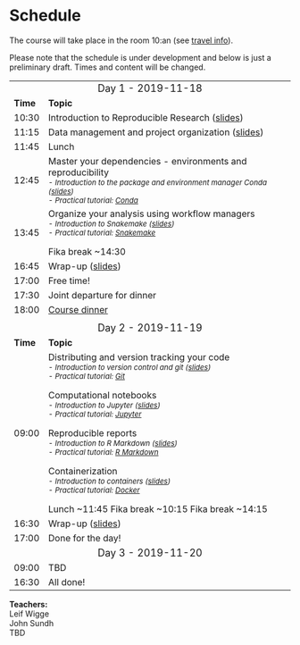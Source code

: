 <h1> Schedule </h1>

The course will take place in the room 10:an (see [travel info](travel.md)).

Please note that the schedule is under development and below is just a preliminary draft.
Times and content will be changed.

<table>
  <tr>
    <td colspan="3">
      <font size="4">
      <center> Day 1 - 2019-11-18 </center>
    </td>
  </tr>
  <tr>
    <td> <font size="3"><b>Time</b> </td>
    <td> <font size="3"><b>Topic</b> </td>
  </tr>
  <tr>
    <td> <font size="3"> 10:30
    <td> <font size="3"> Introduction to Reproducible Research (<a href="https://docs.google.com/presentation/d/1ocMn6-loFqa9HSDCsFz9wAvpanfIALbSxie04F15wl0/edit?usp=sharing">slides</a>)</td>
  </tr>
  <tr>
    <td> <font size="3"> 11:15 </td>
    <td> <font size="3"> Data management and project organization (<a href="https://docs.google.com/presentation/d/19Hqck9JsqPckRqwVpYaT6Tndh7E2zOQ4r_DQWOj9W-I/edit?usp=sharing">slides</a>)</td>
  </tr>
  <tr>
    <td> <font size="3"> 11:45  </td>
    <td> <font size="3"> Lunch </td>
  </tr>
  <tr>
    <td> <font size="3"> 12:45 </td>
    <td>
      <font size="3"> Master your dependencies - environments and reproducibility
      <font size="2"><i><br>
      - Introduction to the package and environment manager Conda (<a href="https://drive.google.com/file/d/1P-1bVbFx5o3memE4AMHpybaMFUsAkn7G/view?usp=sharing">slides</a>)<br>
      - Practical tutorial: <a href="../conda/">Conda</a>
    </td>
  </tr>
  <tr>
    <td> <font size="3"> 13:45 </td>
    <td>
      <font size="3"> Organize your analysis using workflow managers
      <font size="2"><i><br>
      - Introduction to Snakemake (<a href="https://docs.google.com/presentation/d/1KvtbHse38WIgJWuccWir2P6LwmhzupaCAFZ4HYGLp-Y/edit?usp=sharing">slides</a>)<br>
      - Practical tutorial: <a href="../snakemake/">Snakemake</a></i><br><br>
      <font size="3">Fika break ~14:30
    </td>
  </tr>
  <tr>
    <td> <font size="3"> 16:45 </td>
    <td> <font size="3"> Wrap-up (<a href="https://docs.google.com/presentation/d/1UdLmnHI4IDn9gANjFGQidaotGXOoGBjXBH6MECjCiP8/edit?usp=sharing">slides</a>)</td>
  </tr>
  <tr>
    <td> <font size="3"> 17:00 </td>
    <td> <font size="3"> Free time!</td>
  </tr>
  <tr>
    <td> <font size="3"> 17:30 </td>
    <td> <font size="3"> Joint departure for dinner</td>
  </tr>
  <tr>
    <td> <font size="3"> 18:00 </td>
    <td> <font size="3"> <a href="../travel/">Course dinner</a></td>
  </tr>
  <tr>
    <td colspan="3"> </td>
  </tr>
  <tr>
    <td colspan="3">
      <font size="4">
      <center> Day 2  - 2019-11-19 </center>
    </td>
  </tr>
  <tr>
    <td> <font size="3"><b>Time</b> </td>
    <td> <font size="3"><b>Topic</b> </td>
  </tr>
  <tr>
    <td> <font size="3"> 09:00 </td>
    <td>
      <font size="3"> Distributing and version tracking your code
      <font size="2"><i><br>
      - Introduction to version control and git (<a href="https://drive.google.com/file/d/1PqTDPsdJcdDSIdSN5cWOvOxNi04fzmFo/view?usp=sharing">slides</a>)<br>
      - Practical tutorial: <a href="../git/">Git</a></i>
      <br><br>
      <font size="3"> Computational notebooks
      <font size="2"><i><br>
      - Introduction to Jupyter (<a href="https://docs.google.com/presentation/d/1xrs-L8msQLWI_LfbksHL2kn1QKskbtQGjn7Vm5F9RSU/edit?usp=sharing">slides</a>)<br>
      - Practical tutorial: <a href="../jupyter/">Jupyter</a></i><br><br>
      <font size="3"> Reproducible reports
      <font size="2"><i><br>
      - Introduction to R Markdown (<a href="https://drive.google.com/file/d/146JeZM8Sq_DmrX1pzS-LmWquR6vSdoNq/view?usp=sharing">slides</a>)<br>
      - Practical tutorial: <a href="../rmarkdown/">R Markdown</a></i>
      <br><br>
      <font size="3"> Containerization
      <font size="2"><i><br>
      - Introduction to containers (<a href="https://docs.google.com/presentation/d/1Pd4zAkOjGkgerqvjyG_tkx6HgoAkSc_2dzj2FOpx_0g/edit?usp=sharing">slides</a>)<br>
      - Practical tutorial: <a href="../docker/">Docker</a></i><br><br>
      <font size="3">Lunch ~11:45
      <font size="3">Fika break ~10:15
      <font size="3">Fika break ~14:15
    </td>
  </tr>
  <tr>
    <td> <font size="3"> 16:30 </td>
    <td> <font size="3"> Wrap-up (<a href="https://docs.google.com/presentation/d/1ZXcyU4MndwdzrfpKQS_XNsr2_fKnhRRofSo2uu2C10M/edit?usp=sharing">slides</a>)</td>
  </tr>
  <tr>
    <td> <font size="3"> 17:00 </td>
    <td> <font size="3"> Done for the day! </td>
  </tr>
  <tr>
    <td colspan="3">
      <font size="4">
      <center> Day 3  - 2019-11-20 </center>
    </td>
  </tr>
  <tr>
    <td> <font size="3"> 09:00
    <td> <font size="3"> TBD
  </tr>
  <tr>
    <td> <font size="3"> 16:30 </td>
    <td> <font size="3"> All done! </td>
  </tr>
</table>

**Teachers:**  
Leif Wigge  
John Sundh  
TBD
